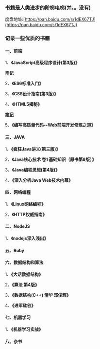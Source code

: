 
### **书籍是人类进步的~~阶梯~~电梯(并。。没有)**

度盘地址:[https://pan.baidu.com/s/1dEX67TJ](https://pan.baidu.com/s/1dEX67TJ)

### **记录一些优质的书籍**

#### **一、前端**

1、**《JavaScript高级程序设计(第3版)》**

[**笔记**](https://github.com/qcer/ReadingBooks/blob/master/JavaScript高级程序设计/index.md)

2、**《ES6标准入门》**

3、**《CSS设计指南(第3版)》**

4、**《HTML5揭秘》**

[**笔记**](https://github.com/qcer/ReadingBooks/blob/master/HTML5揭秘/index.md)


5、**《编写高质量代码--Web前端开发修炼之道》**

#### **三、JAVA**
1、**《疯狂Java讲义(第三版)》**

2、**《Java核心技术 卷1 基础知识（原书第9版）》**

3、**《Java编程思想(第4版)》**

4、**《深入分析Java  Web技术内幕》**

#### **四、网络编程**

1、**《Linux网络编程》**

2、**《HTTP权威指南》**

#### **二、NodeJS**
1、**《nodejs深入浅出》**

#### **五、Ruby**


#### **六、数据结构和算法**

1、**《大话数据结构》**

2、**《算法 第4版》**

3、**《数据结构(C++) 清华 邓俊辉》**

4、**《进军硅谷》**

#### **七、机器学习**
1、**《机器学习实战》**


#### **八、杂书**